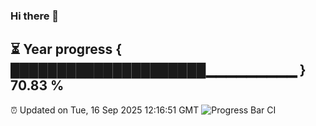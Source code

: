 ### Hi there 👋
⏳ Year progress { █████████████████████▁▁▁▁▁▁▁▁▁ } 70.83 %
---
⏰ Updated on Tue, 16 Sep 2025 12:16:51 GMT
![Progress Bar CI](https://github.com/Moyi321/Moyi321/workflows/Progress%20Bar%20CI/badge.svg)

